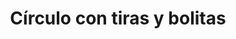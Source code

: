 ---
title: Círculo con tiras y bolitas
date: 
draft: false

# descripcion
description : Aro de plata con círculo con tiras y bolitas

materials: Plata 925

color: Plateado

dimensions: 3,5cm

code: 01-01-0043

type: "Aros"

categories: []

# Images
# first image will be shown in the product page
images:
  # - image: "images/path_to_image"
  # La ubicacion de las imagenes es imagenes/Aros/Aros.Colgantes/01-01-0043-circulo-con-tiras-y-bolitas
  - image: "./images/aros/colgantes/01-01-0043-circulo-con-tiras-y-bolitas_a.jpeg"
  - image: "./images/aros/colgantes/01-01-0043-circulo-con-tiras-y-bolitas_b.jpeg"
---